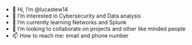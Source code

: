 - 👋 Hi, I’m @lucastew14
- 👀 I’m interested in Cybersecurity and Data analysis
- 🌱 I’m currently learning Networks and Splunk
- 💞️ I’m looking to collaborate on projects and other like minded people
- 📫 How to reach me: email and phone number

<!---
lucastew14/lucastew14 is a ✨ special ✨ repository because its `README.md` (this file) appears on your GitHub profile.
You can click the Preview link to take a look at your changes.
--->
